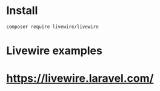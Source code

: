 #   Install

    composer require livewire/livewire

#   Livewire examples

#   https://livewire.laravel.com/